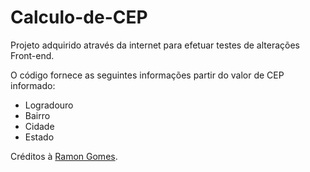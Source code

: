 # Calculo-de-CEP
Projeto adquirido através da internet para efetuar testes de alterações Front-end.

O código fornece as seguintes informações partir do valor de CEP informado:
- Logradouro
- Bairro
- Cidade
- Estado


Créditos à <a href="http://www.ramongomes.com.br/">Ramon Gomes</a>.
